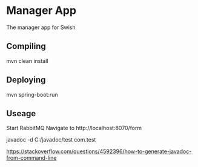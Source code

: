 # Manager App

The manager app for Swish

## Compiling

mvn clean install

## Deploying

mvn spring-boot:run

## Useage

Start RabbitMQ
Navigate to http://localhost:8070/form


javadoc -d C:/javadoc/test com.test

https://stackoverflow.com/questions/4592396/how-to-generate-javadoc-from-command-line
